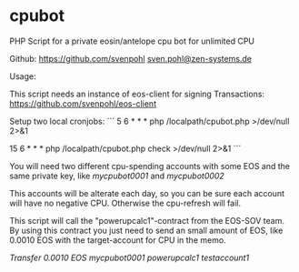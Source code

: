# cpubot
PHP Script for a private eosin/antelope cpu bot for unlimited CPU 


Github: https://github.com/svenpohl
sven.pohl@zen-systems.de


Usage:

This script needs an instance of eos-client for signing Transactions:
https://github.com/svenpohl/eos-client

Setup two local cronjobs:
´´´
5 6 * * * php /localpath/cpubot.php >/dev/null 2>&1

15 6 * * * php /localpath/cpubot.php check >/dev/null 2>&1
´´´

You will need two different cpu-spending accounts with some EOS and the same private key, like *mycpubot0001* and *mycpubot0002*

This accounts will be alterate each day, so you can be sure each account will have no negative CPU. Otherwise the cpu-refresh will fail.

This script will call the "powerupcalc1"-contract from the EOS-SOV team. By using this contract you just need to send an small amount of EOS, like 0.0010 EOS with the target-account for CPU in the memo.

*Transfer 0.0010 EOS mycpubot0001 powerupcalc1 testaccount1*


